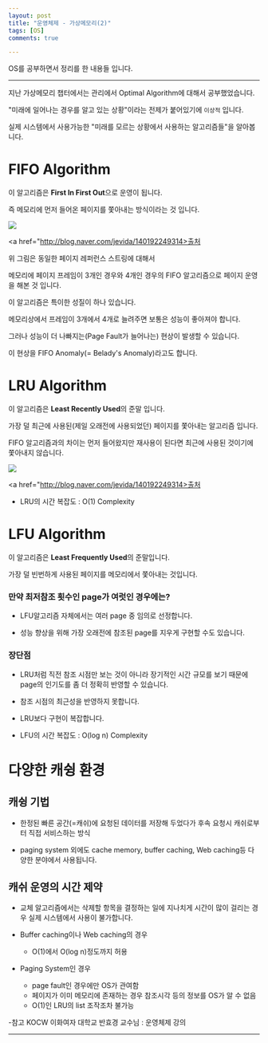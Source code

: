 ```yaml
---
layout: post
title: "운영체제 - 가상메모리(2)"
tags: [OS]
comments: true

---
```


OS를 공부하면서 정리를 한 내용들 입니다.

---

지난 가상메모리 챕터에서는 관리에서 Optimal Algorithm에 대해서 공부했었습니다.

"미래에 일어나는 경우를 알고 있는 상황"이라는 전제가 붙어있기에 `이상적` 입니다.

실제 시스템에서 사용가능한 "미래를 모르는 상황에서 사용하는 알고리즘들"을 알아봅니다.

# FIFO Algorithm

이 알고리즘은 <strong>First In First Out</strong>으로 운영이 됩니다.

즉 메모리에 먼저 들어온 페이지를 쫓아내는 방식이라는 것 입니다.

<img src="http://postfiles2.naver.net/20130701_17/jevida_137265474326466zXg_PNG/1.png?type=w3">

<a href="http://blog.naver.com/jevida/140192249314>출처</a>

위 그림은 동일한 페이지 레퍼런스 스트링에 대해서 

메모리에 페이지 프레임이 3개인 경우와 4개인 경우의 FIFO 알고리즘으로 페이지 운영을 해본 것 입니다.

이 알고리즘은 특이한 성질이 하나 있습니다.

메모리상에서 프레임이 3개에서 4개로 늘려주면 보통은 성능이 좋아져야 합니다.

그러나 성능이 더 나빠지는(Page Fault가 늘어나는) 현상이 발생할 수 있습니다.

이 현상을 FIFO Anomaly(= Belady's Anomaly)라고도 합니다. 

# LRU Algorithm

이 알고리즘은 <strong>Least Recently Used</strong>의 준말 입니다.

가장 덜 최근에 사용된(제일 오래전에 사용되었던) 페이지를 쫓아내는 알고리즘 입니다.

FIFO 알고리즘과의 차이는 먼저 들어왔지만 재사용이 된다면 최근에 사용된 것이기에 쫓아내지 않습니다.

<img src= "http://blogfiles.naver.net/20130701_245/jevida_1372654743635QftXX_PNG/3.png">

<a href="http://blog.naver.com/jevida/140192249314>출처</a>

* LRU의 시간 복잡도 : O(1) Complexity

# LFU Algorithm

이 알고리즘은 <strong>Least Frequently Used</strong>의 준말입니다.

가장 덜 빈번하게 사용된 페이지를 메모리에서 쫓아내는 것입니다.

### 만약 최저참조 횟수인 page가 여럿인 경우에는?

* LFU알고리즘 자체에서는 여러 page 중 임의로 선정합니다.

* 성능 향상을 위해 가장 오래전에 참조된 page를 지우게 구현할 수도 있습니다.

### 장단점

* LRU처럼 직전 참조 시점만 보는 것이 아니라 장기적인 시간 규모를 보기 때문에 <br>page의 인기도를 좀 더 정확히 반영할 수 있습니다.

* 참조 시점의 최근성을 반영하지 못합니다.

* LRU보다 구현이 복잡합니다.

* LFU의 시간 복잡도 : O(log n) Complexity

# 다양한 캐슁 환경

## 캐슁 기법

* 한정된 빠른 공간(=캐쉬)에 요청된 데이터를 저장해 두었다가 후속 요청시 캐쉬로부터 직접 서비스하는 방식

* paging system 외에도 cache memory, buffer caching, Web caching등 다양한 분야에서 사용됩니다.

## 캐쉬 운영의 시간 제약

* 교체 알고리즘에서는 삭제할 항목을 결정하는 일에 지나치게 시간이 많이 걸리는 경우 실제 시스템에서 사용이 불가합니다.

* Buffer caching이나 Web caching의 경우
	* O(1)에서 O(log n)정도까지 허용
* Paging System인 경우
	* page fault인 경우에만 OS가 관여함
	* 페이지가 이미 메모리에 존재하는 경우 참조시각 등의 정보를 OS가 알 수 없음
	* O(1)인 LRU의 list 조작조차 불가능


-참고 KOCW 이화여자 대학교 반효경 교수님 : 운영체제 강의

---
